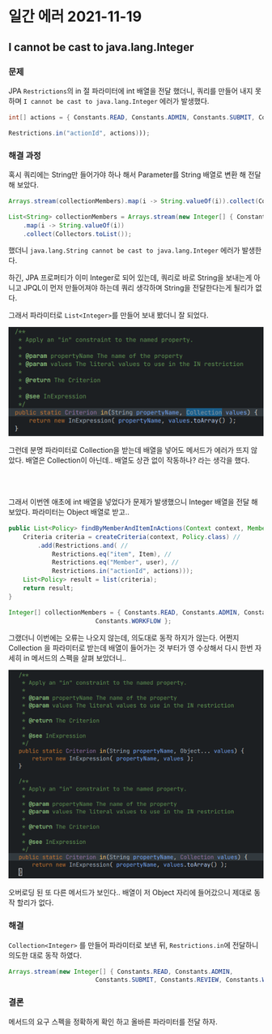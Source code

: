 # 일간 에러 2021-11-19

## I cannot be cast to java.lang.Integer

### 문제

JPA `Restrictions`의 in 절 파라미터에 int 배열을 전달 했더니, 쿼리를 만들어 내지 못하며 `I cannot be cast to java.lang.Integer` 에러가 발생했다.

```java
int[] actions = { Constants.READ, Constants.ADMIN, Constants.SUBMIT, Constants.REVIEW,Constants.WORKFLOW }
```

```java
Restrictions.in("actionId", actions)));
```

### 해결 과정

혹시 쿼리에는 String만 들어가야 하나 해서 Parameter를 String 배열로 변환 해 전달 해 보았다.

```java
Arrays.stream(collectionMembers).map(i -> String.valueOf(i)).collect(Collectors.toList());
```

```java
List<String> collectionMembers = Arrays.stream(new Integer[] { Constants.READ, Constants.ADMIN, Constants.SUBMIT, Constants.REVIEW,Constants.WORKFLOW }) 
	.map(i -> String.valueOf(i)) 
	.collect(Collectors.toList());

```

했더니 `java.lang.String cannot be cast to java.lang.Integer` 에러가 발생한다. 

하긴, JPA 프로퍼티가 이미 Integer로 되어 있는데, 쿼리로 바로 String을 보내는게 아니고 JPQL이 먼저 만들어져야 하는데 쿼리 생각하며 String을 전달한다는게 될리가 없다.

그래서 파라미터로  `List<Integer>`를 만들어 보내 봤더니 잘 되었다.

![image-20211119114733253](https://raw.githubusercontent.com/Shane-Park/mdblog/main/devlife/todayError/2021-11-19.assets/image-20211119114733253.png)

그런데 분명 파라미터로 Collection을 받는데 배열을 넣어도 메서드가 에러가 뜨지 않았다. 배열은 Collection이 아닌데.. 배열도 상관 없이 작동하나? 라는 생각을 했다.

<br><br>

그래서 이번엔 애초에 int 배열을 넣었다가 문제가 발생했으니 Integer 배열을 전달 해 보았다. 파라미터는 Object 배열로 받고..

```java
public List<Policy> findByMemberAndItemInActions(Context context, Member user, item Item, Object[] actions) {
    Criteria criteria = createCriteria(context, Policy.class) //
        .add(Restrictions.and( //
            Restrictions.eq("item", Item), //
            Restrictions.eq("Member", user), //
            Restrictions.in("actionId", actions)));
    List<Policy> result = list(criteria);
    return result;
}

```

```java
Integer[] collectionMembers = { Constants.READ, Constants.ADMIN, Constants.SUBMIT, Constants.REVIEW,
						Constants.WORKFLOW };

```

그랬더니 이번에는 오류는 나오지 않는데, 의도대로 동작 하지가 않는다. 어쩐지 Collection 을 파라미터로 받는데 배열이 들어가는 것 부터가 영 수상해서 다시 한번 자세히 in 메서드의 스펙을 살펴 보았더니..

![image-20211119124045530](https://raw.githubusercontent.com/Shane-Park/mdblog/main/devlife/todayError/2021-11-19.assets/image-20211119124045530.png) 

오버로딩 된 또 다른 메서드가 보인다.. 배열이 저 Object 자리에  들어갔으니 제대로 동작 할리가 없다.

### 해결

`Collection<Integer>` 를 만들어 파라미터로 보낸 뒤, `Restrictions.in`에 전달하니 의도한 대로 동작 하였다.

```java
Arrays.stream(new Integer[] { Constants.READ, Constants.ADMIN,
						Constants.SUBMIT, Constants.REVIEW, Constants.WORKFLOW }).collect(Collectors.toList());

```

### 결론

메서드의 요구 스펙을 정확하게 확인 하고 올바른 파라미터를 전달 하자.